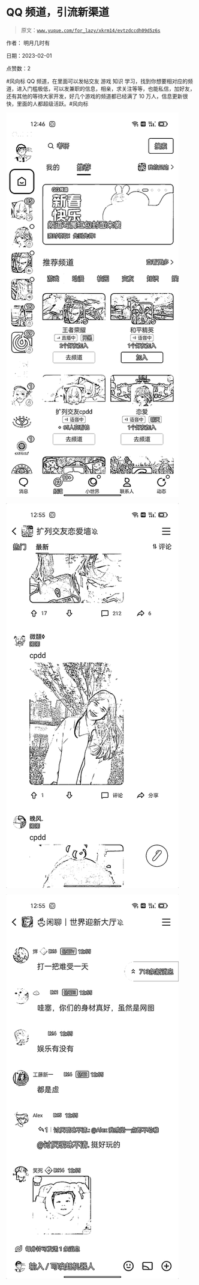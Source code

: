 # QQ 频道，引流新渠道

> 原文：[`www.yuque.com/for_lazy/xkrm14/evtzdccdh09d5z6s`](https://www.yuque.com/for_lazy/xkrm14/evtzdccdh09d5z6s)

作者： 明月几时有 

日期：2023-02-01 

点赞数：2 

#风向标 QQ 频道，在里面可以发帖交友 游戏 知识 学习，找到你想要相对应的频道，进入门槛极低，可以发兼职的信息，相亲，求关注等等，也能私信，加好友，还有其他的等待大家开发，好几个游戏的频道都已经满了 10 万人，信息更新很快，里面的人都超级活跃。#风向标 

![](img/4d48ccc08c134b80de2a7ee42c047655.png) 

![](img/2e4f95a164eb685adbab043d1250235b.png)  

![](img/0280ac382d4b9f5c3db64946c73916f6.png)  

